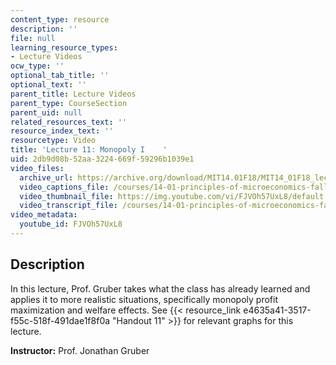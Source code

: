 ```yaml
---
content_type: resource
description: ''
file: null
learning_resource_types:
- Lecture Videos
ocw_type: ''
optional_tab_title: ''
optional_text: ''
parent_title: Lecture Videos
parent_type: CourseSection
parent_uid: null
related_resources_text: ''
resource_index_text: ''
resourcetype: Video
title: 'Lecture 11: Monopoly I    '
uid: 2db9d08b-52aa-3224-669f-59296b1039e1
video_files:
  archive_url: https://archive.org/download/MIT14.01F18/MIT14_01F18_lec11_300k.mp4
  video_captions_file: /courses/14-01-principles-of-microeconomics-fall-2018/d6a72239c7c0570b829e28cceed943ab_FJVOh57UxL8.vtt
  video_thumbnail_file: https://img.youtube.com/vi/FJVOh57UxL8/default.jpg
  video_transcript_file: /courses/14-01-principles-of-microeconomics-fall-2018/1435b7aea89b6009050c864403d0e5fe_FJVOh57UxL8.pdf
video_metadata:
  youtube_id: FJVOh57UxL8
---
```


Description
-----------

In this lecture, Prof. Gruber takes what the class has already learned and applies it to more realistic situations, specifically monopoly profit maximization and welfare effects. See {{< resource_link e4635a41-3517-f55c-518f-491dae1f8f0a "Handout 11" >}} for relevant graphs for this lecture. 

**Instructor:** Prof. Jonathan Gruber